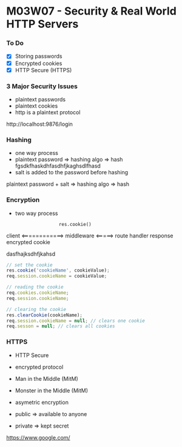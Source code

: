 # M03W07 - Security & Real World HTTP Servers

### To Do
- [x] Storing passwords
- [x] Encrypted cookies
- [x] HTTP Secure (HTTPS)

### 3 Major Security Issues
* plaintext passwords
* plaintext cookies
* http is a plaintext protocol

http://localhost:9876/login

### Hashing
* one way process
* plaintext password => hashing algo => hash fgsdkfhaskdhfasdhfjkaghsdlfhasd
* salt is added to the password before hashing

plaintext password + salt => hashing algo => hash

### Encryption
* two way process

                      res.cookie()
client <============> middleware <=====> route handler
response
encrypted cookie


dasfhajksdhfjkahsd

```js
// set the cookie
res.cookie('cookieName', cookieValue);
req.session.cookieName = cookieValue;

// reading the cookie
req.cookies.cookieName;
req.session.cookieName;

// clearing the cookie
res.clearCookie(cookieName);
req.session.cookieName = null; // clears one cookie
req.sesson = null; // clears all cookies
```

### HTTPS
* HTTP Secure
* encrypted protocol
* Man in the Middle (MitM) 
* Monster in the Middle (MitM)

* asymetric encryption
* public => available to anyone
* private => kept secret




https://www.google.com/










